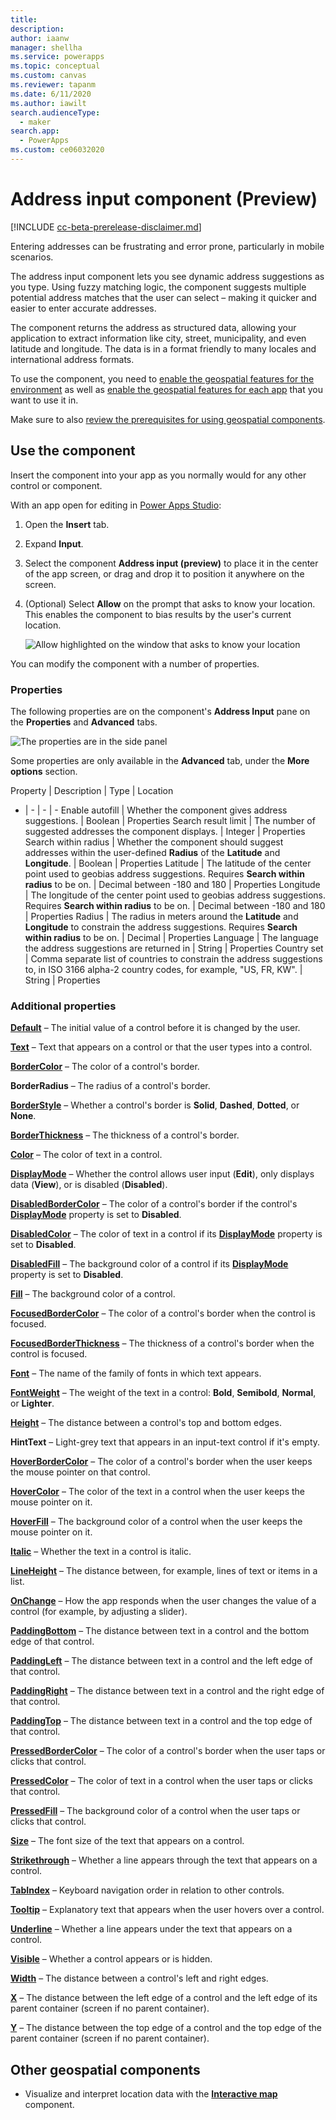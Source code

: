 ```yaml
---
title: 
description: 
author: iaanw
manager: shellha
ms.service: powerapps
ms.topic: conceptual
ms.custom: canvas
ms.reviewer: tapanm
ms.date: 6/11/2020
ms.author: iawilt
search.audienceType: 
  - maker
search.app: 
  - PowerApps
ms.custom: ce06032020
---
```


# Address input component (Preview)

[!INCLUDE [cc-beta-prerelease-disclaimer.md](../../includes/cc-beta-prerelease-disclaimer.md)]

Entering addresses can be frustrating and error prone, particularly in mobile scenarios. 

The address input component lets you see dynamic address suggestions as you type. Using fuzzy matching logic, the component suggests multiple potential address matches that the user can select – making it quicker and easier to enter accurate addresses.

The component returns the address as structured data, allowing your application to extract information like city, street, municipality, and even latitude and longitude. The data is in a format friendly to many locales and international address formats.

To use the component, you need to [enable the geospatial features for the environment](geospatial-overview.md#enable-the-geospatial-features-for-the-environment) as well as [enable the geospatial features for each app](geospatial-overview.md#enable-the-geospatial-features-for-each-app) that you want to use it in.

Make sure to also [review the prerequisites for using geospatial components](geospatial-overview.md#prerequisites).

## Use the component

Insert the component into your app as you normally would for any other control or component.

With an app open for editing in [Power Apps Studio](https://create.powerapps.com):

1. Open the **Insert** tab. 

2. Expand **Input**.

3. Select the component **Address input (preview)** to place it in the center of the app screen, or drag and drop it to position it anywhere on the screen.

4. (Optional) Select **Allow** on the prompt that asks to know your location. This enables the component to bias results by the user's current location.

    ![Allow highlighted on the window that asks to know your location](./media/geospatial/address-allow.png "Allow highlighted on the window that asks to know your location")

You can modify the component with a number of properties.

### Properties

The following properties are on the component's **Address Input** pane on the **Properties** and **Advanced** tabs.

![The properties are in the side panel](./media/geospatial/address-properties.png "The properties are in the side panel")

Some properties are only available in the **Advanced** tab, under the **More options** section.

Property | Description | Type | Location
- | - | - | -
Enable autofill | Whether the component gives address suggestions. | Boolean | Properties
Search result limit | The number of suggested addresses the component displays. | Integer | Properties
Search within radius | Whether the component should suggest addresses within the user-defined **Radius** of the **Latitude** and **Longitude**. | Boolean | Properties
Latitude | The latitude of the center point used to geobias address suggestions. Requires **Search within radius** to be on. | Decimal between -180 and 180 | Properties
Longitude | The longitude of the center point used to geobias address suggestions. Requires **Search within radius** to be on. | Decimal between -180 and 180 | Properties
Radius | The radius in meters around the **Latitude** and **Longitude** to constrain the address suggestions. Requires **Search within radius** to be on. | Decimal | Properties
Language | The language the address suggestions are returned in | String | Properties
Country set | Comma separate list of countries to constrain the address suggestions to, in ISO 3166 alpha-2 country codes, for example, "US, FR, KW". | String | Properties

### Additional properties

**[Default](./controls/properties-core.md)** – The initial value of a control before it is changed by the user.

**[Text](./controls/properties-core.md)** – Text that appears on a control or that the user types into a control.

**[BorderColor](./controls/properties-color-border.md)** – The color of a control's border.

**BorderRadius** – The radius of a control's border.

**[BorderStyle](./controls/properties-color-border.md)** – Whether a control's border is **Solid**, **Dashed**, **Dotted**, or **None**.

**[BorderThickness](./controls/properties-color-border.md)** – The thickness of a control's border.

**[Color](./controls/properties-color-border.md)** – The color of text in a control.

**[DisplayMode](./controls/properties-core.md)** – Whether the control allows user input (**Edit**), only displays data (**View**), or is disabled (**Disabled**).

**[DisabledBorderColor](./controls/properties-color-border.md)** – The color of a control's border if the control's **[DisplayMode](./controls/properties-core.md)** property is set to **Disabled**.

**[DisabledColor](./controls/properties-color-border.md)** – The color of text in a control if its **[DisplayMode](./controls/properties-core.md)** property is set to **Disabled**.

**[DisabledFill](./controls/properties-color-border.md)** – The background color of a control if its **[DisplayMode](./controls/properties-core.md)** property is set to **Disabled**.

**[Fill](./controls/properties-color-border.md)** – The background color of a control.

**[FocusedBorderColor](./controls/properties-color-border.md)** – The color of a control's border when the control is focused.

**[FocusedBorderThickness](./controls/properties-color-border.md)** – The thickness of a control's border when the control is focused.

**[Font](./controls/properties-text.md)** – The name of the family of fonts in which text appears.

**[FontWeight](./controls/properties-text.md)** – The weight of the text in a control: **Bold**, **Semibold**, **Normal**, or **Lighter**.

**[Height](./controls/properties-size-location.md)** – The distance between a control's top and bottom edges.

**HintText** – Light-grey text that appears in an input-text control if it's empty.

**[HoverBorderColor](./controls/properties-color-border.md)** – The color of a control's border when the user keeps the mouse pointer on that control.

**[HoverColor](./controls/properties-color-border.md)** – The color of the text in a control when the user keeps the mouse pointer on it.

**[HoverFill](./controls/properties-color-border.md)** – The background color of a control when the user keeps the mouse pointer on it.

**[Italic](./controls/properties-text.md)** – Whether the text in a control is italic.

**[LineHeight](./controls/properties-text.md)** – The distance between, for example, lines of text or items in a list.

**[OnChange](./controls/properties-core.md)** – How the app responds when the user changes the value of a control (for example, by adjusting a slider).

**[PaddingBottom](./controls/properties-size-location.md)** – The distance between text in a control and the bottom edge of that control.

**[PaddingLeft](./controls/properties-size-location.md)** – The distance between text in a control and the left edge of that control.

**[PaddingRight](./controls/properties-size-location.md)** – The distance between text in a control and the right edge of that control.

**[PaddingTop](./controls/properties-size-location.md)** – The distance between text in a control and the top edge of that control.

**[PressedBorderColor](./controls/properties-color-border.md)** – The color of a control's border when the user taps or clicks that control.

**[PressedColor](./controls/properties-color-border.md)** – The color of text in a control when the user taps or clicks that control.

**[PressedFill](./controls/properties-color-border.md)** – The background color of a control when the user taps or clicks that control.

**[Size](./controls/properties-text.md)** – The font size of the text that appears on a control.

**[Strikethrough](./controls/properties-text.md)** – Whether a line appears through the text that appears on a control.

**[TabIndex](./controls/properties-accessibility.md)** – Keyboard navigation order in relation to other controls.

**[Tooltip](./controls/properties-core.md)** – Explanatory text that appears when the user hovers over a control.

**[Underline](./controls/properties-text.md)** – Whether a line appears under the text that appears on a control.

**[Visible](./controls/properties-core.md)** – Whether a control appears or is hidden.

**[Width](./controls/properties-size-location.md)** – The distance between a control's left and right edges.

**[X](./controls/properties-size-location.md)** – The distance between the left edge of a control and the left edge of its parent container (screen if no parent container).

**[Y](./controls/properties-size-location.md)** – The distance between the top edge of a control and the top edge of the parent container (screen if no parent container).

## Other geospatial components

- Visualize and interpret location data with the **[Interactive map](geospatial-component-map.md)** component.
